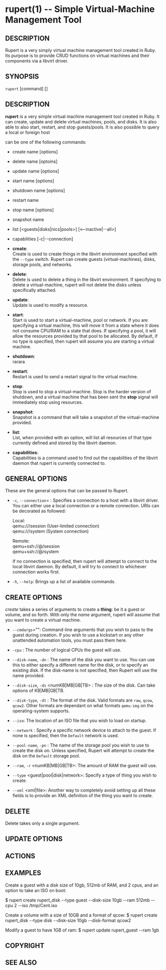 rupert(1) -- Simple Virtual-Machine Management Tool
===================================================

## DESCRIPTION
Rupert is a very simply virtual machine management tool created in Ruby. Its
purpose is to provide CRUD functions on virtual machines and their components
via a libvirt driver.

## SYNOPSIS

`rupert` [command] <name> [<options>]

## DESCRIPTION
**rupert** is a very simple virtual machine management tool created in Ruby.
It can create, update and delete virtual machines, pools, and disks. It is
also able to also start, restart, and stop guests/pools. It is also possible
to query a local or foreign host 

<command> can be one of the following commands: <br/>
* create name [options] <br/>
* delete name [optoins] <br/> 
* update name [options] <br/>
* start name [options] <br/>
* shutdown name [options] <br/>
* restart name<br/>
* stop name [options]<br/>
* snapshot name<br/>
* list [<guests|disks|nics|pools>] [<--inactive|--all>]<br/>
* capabilities [-c|--connection]<br/>

* **create**:<br/>
Create is used to create things in the libvirt environment specified with
the `--type` switch. Rupert can create guests (virtual-machines), disks,
storage pools, and networks.

* **delete**:<br/>
Delete is used to delete a thing in the libvirt environment. If specifying
to delete a virtual-machine, rupert will not delete the disks unless
specifically attached.

* **update**: <br/>
Update is used to modify a resource.

* **start**: <br/>
Start is used to start a virtual-machine, pool or network. If you are
specifying a virtual machine, this will move it from a state where it does not
consume CPU/RAM to a state that does. If specifying a pool, it will allow the
resources provided by that pool to be allocated.
By default, if no type is specified, then rupert will assume you are starting
a virtual machine.

* **shutdown**: <br/>
rarara 

* **restart**: <br/>
Restart is used to send a restart signal to the virtual machine.

* **stop**: <br/>
Stop is used to stop a virtual-machine. Stop is the harder version of
shutdown, and a virtual machine that has been sent the **stop** signal will
immediately stop using resources.

* **snapshot**: <br/>
Snapshot is a command that will take a snapshot of the virtual-machine
provided. 

* **list**: <br/>
List, when provided with an option, will list all resources of that type
currently defined and stored by the libvirt daemon. 

* **capabilities**: <br/>
Capabilities is a command used to find out the capabilities of the libvirt
daemon that rupert is currently connected to.

## GENERAL OPTIONS
These are the general options that can be passed to Rupert.

  * `-c`, `--connection`=<uri> :
    Specifies a connection to a host with a libvirt driver. You can either use a
    local connection or a remote connection. URIs can be decorated as followed:

    Local:<br/>
    qemu:///session (User-limited connection) <br/>
    qemu:///system  (System connection) <br/>

    Remote:<br/>
    qemu+ssh://<user>@<host>/session  <br/>
    qemu+ssh://<user>@<host>/system   <br/>

    If no connection is specified, then rupert will attempt to connect to the
    local libvirt daemon. By default, it will try to connect to whichever
    connection works first.

  * `-h`, `--help`:
    Brings up a list of available commands.

## CREATE OPTIONS
*create* takes a series of arguments to create a **thing**: be it a guest or
volume, and so forth. With only the *name* argument, rupert will assume that
you want to create a virtual machine.

  * `--cmdargs`="<args>":
    Command-line arguments that you wish to pass to the guest during creation.
    If you wish to use a kickstart or any other unattended automation tools,
    you must pass them here.

  * `-cpu` <num>:
    The number of logical CPUs the guest will use.

  * `--disk-name`, `-dn` <name>:
    The name of the disk you want to use. You can use this to either specify a
    different name for the disk, or to specify an existing disk. If the
    disk-name is not specified, then Rupert will use the name provided. 

  * `--disk-size`, `-ds` <numKB|MB|GB|TB> :
    The size of the disk. Can take options of KB|MB|GB|TB.

  * `--disk-type`, `-dt` <type>:
    The format of the disk. Valid formats are `raw`, `qcow`, `qcow2`. Other
    formats are dependant on what formats `qemu-img` on the operating-system
    supports.

  * `--iso`:
    The location of an ISO file that you wish to load on startup.

  * `--network` <name>:
    Specify a specific network device to attach to the guest. If none is
    specified, then the `Default` network is used.

  * `--pool-name`, `-pn` <name>:
    The name of the storage pool you wish to use to create the disk on. Unless
    specified, Rupert will attempt to create the disk on the `Default` storage
    pool.

  * `--ram`, `-r` <numKB|MB|GB|TB>:
    The amount of RAM the guest will use.

  * `--type` <guest|pool|disk|network>:
    Specify a type of thing you wish to create. 

  * `--xml` <xml|file>:
    Another way to completely avoid setting up all these fields is to provide
    an XML definition of the thing you want to create. 

## DELETE
  Delete takes only a single argument.

## UPDATE OPTIONS

## ACTIONS


## EXAMPLES

Create a guest with a disk size of 10gb, 512mb of RAM, and 2 cpus, and an
option to take an ISO on boot:

  $ rupert create rupert_disk --type guest --disk-size 10gb --ram 512mb --cpu 2 --iso /tmp/Cent.iso

Create a volume with a size of 10GB and a format of qcow:
  $ rupert create rupert_disk --type disk --disk-size 10gb --disk-format qcow2

Modify a guest to have 1GB of ram:
  $ rupert update rupert_guest --ram 1gb

## COPYRIGHT

## SEE ALSO


